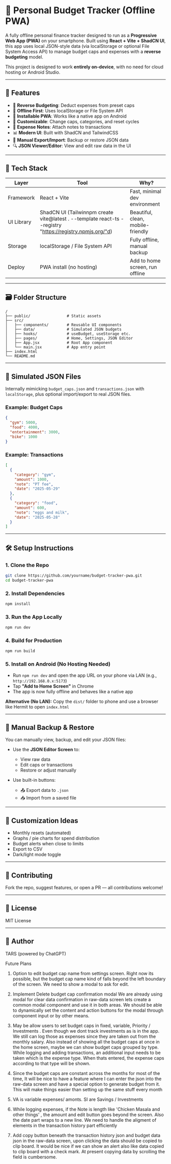 # 📱 Personal Budget Tracker (Offline PWA)

A fully offline personal finance tracker designed to run as a **Progressive Web App (PWA)** on your smartphone. Built using **React + Vite + ShadCN UI**, this app uses local JSON-style data (via localStorage or optional File System Access API) to manage budget caps and expenses with a **reverse budgeting** model.

This project is designed to work **entirely on-device**, with no need for cloud hosting or Android Studio.

---

## 🚀 Features

* 🧾 **Reverse Budgeting**: Deduct expenses from preset caps
* 📂 **Offline First**: Uses localStorage or File System API
* 📱 **Installable PWA**: Works like a native app on Android
* 🧩 **Customizable**: Change caps, categories, and reset cycles
* 📝 **Expense Notes**: Attach notes to transactions
* 📊 **Modern UI**: Built with ShadCN and TailwindCSS
* 💾 **Manual Export/Import**: Backup or restore JSON data
* 🔍 **JSON Viewer/Editor**: View and edit raw data in the UI

---

## 🧱 Tech Stack

| Layer      | Tool                           | Why?                              |
| ---------- | ------------------------------ | --------------------------------- |
| Framework  | React + Vite                   | Fast, minimal dev environment     |
| UI Library | ShadCN UI (Tailwinnpm create vite@latest . --template react-ts --registry "https://registry.npmjs.org/"d)           | Beautiful, clean, mobile-friendly |
| Storage    | localStorage / File System API | Fully offline, manual backup      |
| Deploy     | PWA install (no hosting)       | Add to home screen, run offline   |

---

## 🗃️ Folder Structure

```plaintext
/
├── public/                # Static assets
├── src/
│   ├── components/        # Reusable UI components
│   ├── data/              # Simulated JSON budgets
│   ├── hooks/             # useBudget, useStorage etc.
│   ├── pages/             # Home, Settings, JSON Editor
│   ├── App.jsx            # Root App component
│   └── main.jsx           # App entry point
├── index.html
└── README.md
```

---

## 📁 Simulated JSON Files

Internally mimicking `budget_caps.json` and `transactions.json` with `localStorage`, plus optional import/export to real JSON files.

### Example: Budget Caps

```json
{
  "gym": 5000,
  "food": 4000,
  "entertainment": 3000,
  "bike": 1000
}
```

### Example: Transactions

```json
[
  {
    "category": "gym",
    "amount": 1000,
    "note": "PT fee",
    "date": "2025-05-29"
  },
  {
    "category": "food",
    "amount": 600,
    "note": "eggs and milk",
    "date": "2025-05-28"
  }
]
```

---

## 🛠 Setup Instructions

### 1. Clone the Repo

```bash
git clone https://github.com/yourname/budget-tracker-pwa.git
cd budget-tracker-pwa
```

### 2. Install Dependencies

```bash
npm install
```

### 3. Run the App Locally

```bash
npm run dev
```

### 4. Build for Production

```bash
npm run build
```

### 5. Install on Android (No Hosting Needed)

* Run `npm run dev` and open the app URL on your phone via LAN (e.g., `http://192.168.0.x:5173`)
* Tap **"Add to Home Screen"** in Chrome
* The app is now fully offline and behaves like a native app

**Alternative (No LAN):** Copy the `dist/` folder to phone and use a browser like Hermit to open `index.html`

---

## 🔐 Manual Backup & Restore

You can manually view, backup, and edit your JSON files:

* Use the **JSON Editor Screen** to:

  * View raw data
  * Edit caps or transactions
  * Restore or adjust manually

* Use built-in buttons:

  * 📤 Export data to `.json`
  * 📥 Import from a saved file

---

## 🧩 Customization Ideas

* Monthly resets (automated)
* Graphs / pie charts for spend distribution
* Budget alerts when close to limits
* Export to CSV
* Dark/light mode toggle

---

## 🤝 Contributing

Fork the repo, suggest features, or open a PR — all contributions welcome!

---

## 📜 License

MIT License

---

## 🧠 Author

TARS (powered by ChatGPT)



Future Plans 
1. Option to edit budget cap name from settings screen. Right now its possible, but the budget cap name kind of falls beyond the left boundary of the screen. We need to show a modal to ask for edit.
2. Implement Delete budget cap confirmation modal 
    We are already using modal for clear data confirmation in raw-data screen
    lets create a common modal component and use it in both areas.
    We should be able to dynamically set the content and action buttons for the modal
    through component input or by other means.

3.  May be allow users to set budget caps in fixed, variable, Priority / Investments . Even though we dont track investments as is in the app. We still can log those as expenses since they are taken out from the monthly salary.
Also instead of showing all the budget caps at once in the home screen, maybe we can show budget caps grouped by type. While logging and adding transactions, an additional input needs to be taken which is the expense type.
When thats entered, the expense caps according to that type will be shown.


4. Since the budget caps are constant across the months for most of the time,
   It will be nice to have a feature where I can enter the json into the raw-data screen and have a special option to generate budget from it. This will make things easier than setting up the same stuff every month

5. VA is variable expenses/ amonts. SI are Savings / Investments

6. While logging expenses, if the Note is length like 'Chicken Masala and other things' , the amount and edit button goes beyond the screen. Also the date part wraps to a new line. We need to handle the aligment of elements in the transaction history part efficiently

7. Add copy button beneath the transaction history json and budget data json in the raw-data screen, upon clicking the data should be copied to clip board. It would be nice if we can show an alert also like data copied to clip board with a check mark. At present copying data by scrolling the field is cumbersome.
